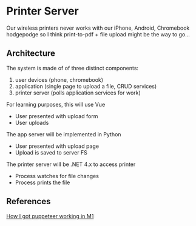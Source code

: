 # Printer Server

Our wireless printers never works with our iPhone, Android, Chromebook hodgepodge so I think print-to-pdf + file upload might be the way to go...

## Architecture

The system is made of of three distinct components:

1. user devices (phone, chromebook)
2. application (single page to upload a file, CRUD services) 
3. printer server (polls application services for work)

For learning purposes, this will use Vue

* User presented with upload form
* User uploads

The app server will be implemented in Python

* User presented with upload page
* Upload is saved to server FS

The printer server will be .NET 4.x to access printer

* Process watches for file changes
* Process prints the file

## References

[How I got puppeteer working in M1](https://rickynguyen.medium.com/puppeteer-for-apple-m1-43a5c31e4f9d)